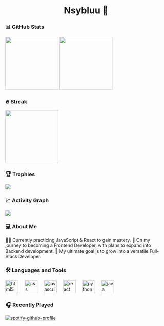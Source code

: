 <h1 align="center">Nsybluu 🚀</h1>

###

### 📊 GitHub Stats
<p>
  <img height="165" src="https://github-readme-stats.vercel.app/api?username=Nsybluu&show_icons=true&rank_icon=github&hide_title=true" />
  <img height="165" src="https://github-readme-stats.vercel.app/api/top-langs/?username=Nsybluu&layout=compact" />
</p>

### 🔥 Streak
<img height="165" src="https://streak-stats.demolab.com?user=Nsybluu" />

### 🏆 Trophies
<img src="https://github-profile-trophy.vercel.app/?username=Nsybluu&theme=onestar&no-frame=true&row=1&column=6" />

### 📈 Activity Graph
<img src="https://github-readme-activity-graph.vercel.app/graph?username=Nsybluu&theme=github-compact" />

###
<h3 align="left">💻 About Me</h3>

<p align="left">
👨‍💻 Currently practicing JavaScript & React to gain mastery. 
🌱 On my journey to becoming a Frontend Developer, with plans to expand into Backend development.  
🎯 My ultimate goal is to grow into a versatile Full-Stack Developer.
</p>

###

<h3 align="left">🛠 Languages and Tools</h3>

<div align="left">
  <img src="https://cdn.jsdelivr.net/gh/devicons/devicon/icons/html5/html5-original.svg" height="40" alt="html5 logo" />
  <img width="12" />
  <img src="https://cdn.jsdelivr.net/gh/devicons/devicon/icons/css3/css3-original.svg" height="40" alt="css logo" />
  <img width="12" />
  <img src="https://cdn.jsdelivr.net/gh/devicons/devicon/icons/javascript/javascript-original.svg" height="40" alt="javascript logo" />
  <img width="12" />
  <img src="https://cdn.jsdelivr.net/gh/devicons/devicon/icons/react/react-original.svg" height="40" alt="react logo" />
  <img width="12" />
  <img src="https://cdn.jsdelivr.net/gh/devicons/devicon/icons/python/python-original.svg" height="40" alt="python logo" />
  <img width="12" />
  <img src="https://cdn.jsdelivr.net/gh/devicons/devicon/icons/java/java-original.svg" height="40" alt="java logo" />
</div>

### 🎧 Recently Played

[![spotify-github-profile](https://spotify-github-profile.kittinanx.com/api/view?uid=31jdltkjnbhtr7jmkgyprwlctxgq&cover_image=true&theme=default&show_offline=false&background_color=121212&interchange=false)](https://spotify-github-profile.kittinanx.com/api/view?uid=31jdltkjnbhtr7jmkgyprwlctxgq&redirect=true)

